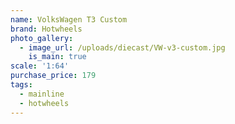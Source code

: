 ```yaml
---
name: VolksWagen T3 Custom
brand: Hotwheels
photo_gallery:
  - image_url: /uploads/diecast/VW-v3-custom.jpg
    is_main: true
scale: '1:64'
purchase_price: 179
tags:
  - mainline
  - hotwheels
---
```


